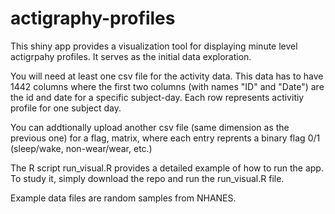 # actigraphy-profiles

This shiny app provides a visualization tool for displaying minute level actigrpahy profiles. It serves as the initial data exploration. 

You will need at least one csv file for the activity data. This data has to have 1442 columns where the first two columns (with names "ID" and "Date") are the id and date for a specific subject-day. Each row represents activitiy profile for one subject day.

You can addtionally upload another csv file (same dimension as the previous one) for a flag, matrix, where each entry reprents a binary flag 0/1 (sleep/wake, non-wear/wear, etc.)

The R script run_visual.R provides a detailed example of how to run the app. To study it, simply download the repo and run the run_visual.R file.

Example data files are random samples from NHANES.




